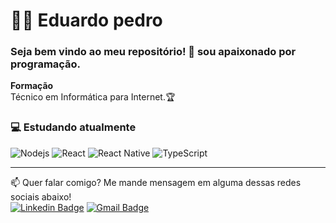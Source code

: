 

<!--
### Hi there 👋
**edpedro/edpedro** is a ✨ _special_ ✨ repository because its `README.md` (this file) appears on your GitHub profile.

Here are some ideas to get you started:

- 🔭 I’m currently working on ...
- 🌱 I’m currently learning ...
- 👯 I’m looking to collaborate on ...
- 🤔 I’m looking for help with ...
- 💬 Ask me about ...
- 📫 How to reach me: ...
- 😄 Pronouns: ...
- ⚡ Fun fact: ...
-->
# :man_technologist: Eduardo pedro


### Seja bem vindo ao meu repositório! 👋 sou apaixonado por programação. 


<p align="left" style="margin-top: 10px">
 <strong>Formação</strong> <strong></strong><br>
  Técnico em Informática para Internet.🏆
</p>




### 💻 Estudando atualmente
![Nodejs](https://img.shields.io/badge/-Node.js-43853d?style=flat-square&logo=Node.js&logoColor=white)
![React](https://img.shields.io/badge/-React.js-45b8d8?style=flat-square&logo=react&logoColor=white)
![React Native](https://img.shields.io/badge/-React%20Native-45b8d8?style=flat-square&logo=react&logoColor=white)
![TypeScript](https://img.shields.io/badge/-TypeScript-0077C6?style=flat-square&logo=typescript&logoColor=fff)

---
📫 Quer falar comigo? Me mande mensagem em alguma dessas redes sociais abaixo!<br>
[![Linkedin Badge](https://img.shields.io/badge/-Eduardo-blue?style=flat-square&logo=Linkedin&logoColor=white&link=https://www.linkedin.com/in/eduardo-pedro-061886130/)](https://www.linkedin.com/in/eduardo-pedro-061886130/)
[![Gmail Badge](https://img.shields.io/badge/-edp2013.ep@gmail.com-c14438?style=flat-square&logo=Gmail&logoColor=white&link=mailto:edp2013.ep.com)](mailto:edp2013.ep@gmail.com)









